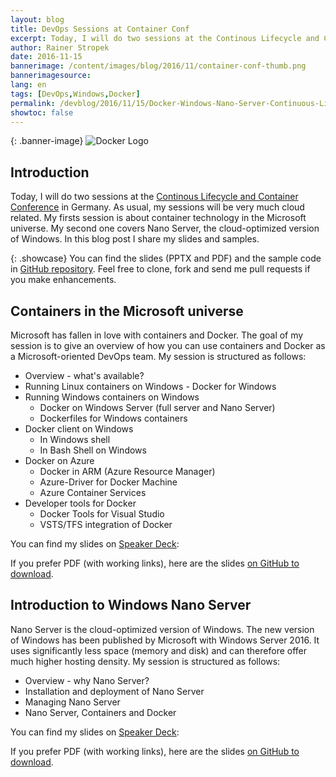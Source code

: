 ```yaml
---
layout: blog
title: DevOps Sessions at Container Conf
excerpt: Today, I will do two sessions at the Continous Lifecycle and Container Conference in Germany. As usual, my sessions will be very much cloud related. My firsts session is about container technology in the Microsoft universe. My second one covers Nano Server, the cloud-optimized version of Windows. In this blog post I share my slides and samples.
author: Rainer Stropek
date: 2016-11-15
bannerimage: /content/images/blog/2016/11/container-conf-thumb.png
bannerimagesource: 
lang: en
tags: [DevOps,Windows,Docker]
permalink: /devblog/2016/11/15/Docker-Windows-Nano-Server-Continuous-Lifecycle
showtoc: false
---
```


{: .banner-image}
![Docker Logo]({{site.baseurl}}/content/images/blog/2016/11/container-conf.png)


## Introduction

Today, I will do two sessions at the [Continous Lifecycle and Container Conference](https://www.continuouslifecycle.de/) in Germany. As usual, my sessions will be very much cloud related. My firsts session is about container technology in the Microsoft universe. My second one covers Nano Server, the cloud-optimized version of Windows. In this blog post I share my slides and samples.

{: .showcase}
You can find the slides (PPTX and PDF) and the sample code in [GitHub repository](https://github.com/rstropek/DockerVS2015Intro/blob/master/). Feel free to clone, fork and send me pull requests if you make enhancements.


## Containers in the Microsoft universe

Microsoft has fallen in love with containers and Docker. The goal of my session is to give an overview of how you can use containers and Docker as a Microsoft-oriented DevOps team. My session is structured as follows:

* Overview - what's available?
* Running Linux containers on Windows - Docker for Windows
* Running Windows containers on Windows
    * Docker on Windows Server (full server and Nano Server)
    * Dockerfiles for Windows containers
* Docker client on Windows
    * In Windows shell
    * In Bash Shell on Windows
* Docker on Azure
    * Docker in ARM (Azure Resource Manager)
    * Azure-Driver for Docker Machine
    * Azure Container Services
* Developer tools for Docker
    * Docker Tools for Visual Studio
    * VSTS/TFS integration of Docker

You can find my slides on [Speaker Deck](https://speakerdeck.com/rstropek/containers-and-docker-in-the-microsoft-universe):

<div class="videoWrapper">
    <script async class="speakerdeck-embed" data-id="2b259a3f6da5405f9ab2a23164eba956" data-ratio="1.77777777777778" src="//speakerdeck.com/assets/embed.js"></script>
</div>

If you prefer PDF (with working links), here are the slides [on GitHub to download](https://github.com/rstropek/DockerVS2015Intro/blob/master/slides/Containers-Microsoft-Universe.pdf).


## Introduction to Windows Nano Server

Nano Server is the cloud-optimized version of Windows. The new version of Windows has been published by Microsoft with Windows Server 2016. It uses significantly less space (memory and disk) and can therefore offer much higher hosting density. My session is structured as follows:

* Overview - why Nano Server?
* Installation and deployment of Nano Server
* Managing Nano Server
* Nano Server, Containers and Docker

You can find my slides on [Speaker Deck](https://speakerdeck.com/rstropek/introduction-to-windows-nano-server):

<div class="videoWrapper">
    <script async class="speakerdeck-embed" data-id="3e3ed7287c6641e1a26271598b69c76f" data-ratio="1.77777777777778" src="//speakerdeck.com/assets/embed.js"></script>
</div>

If you prefer PDF (with working links), here are the slides [on GitHub to download](https://github.com/rstropek/DockerVS2015Intro/blob/master/slides/Nano-Server-Introduction.pdf).
